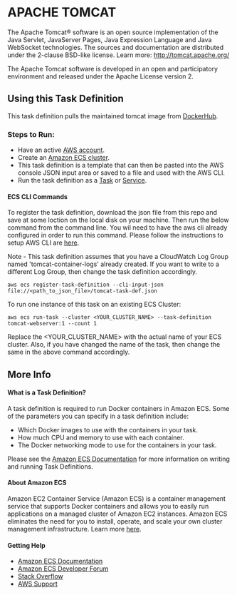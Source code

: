 # APACHE TOMCAT
The Apache Tomcat® software is an open source implementation of the Java Servlet, JavaServer Pages, Java Expression Language and Java WebSocket technologies. 
The sources and documentation are distributed under the 2-clause BSD-like license.
Learn more: http://tomcat.apache.org/

The Apache Tomcat software is developed in an open and participatory environment and released under the Apache License version 2. 

## Using this Task Definition
This task definition pulls the maintained tomcat image from [DockerHub](https://hub.docker.com/_/tomcat/).

### Steps to Run:
* Have an active [AWS account](https://portal.aws.amazon.com/billing/signup#/start).
* Create an [Amazon ECS cluster](http://docs.aws.amazon.com/AmazonECS/latest/developerguide/create_cluster.html).
* This task definition is a template that can then be pasted into the AWS console JSON input area or saved to a file and used with the AWS CLI.
* Run the task definition as a [Task](http://docs.aws.amazon.com/AmazonECS/latest/developerguide/scheduling_tasks.html) or [Service](http://docs.aws.amazon.com/AmazonECS/latest/developerguide/ecs_services.html).

#### ECS CLI Commands

To register the task definition, download the json file from this repo and save at some loction on the local disk on your machine. Then run the below command from the command line. You wil need to have the aws cli already configured in order to run this command. Please follow the instructions to setup AWS CLI are [here](http://docs.aws.amazon.com/cli/latest/userguide/installing.html).

Note - This task definition assumes that you have a CloudWatch Log Group named 'tomcat-container-logs' already created. If you want to write to a different Log Group, then change the task definition accordingly. 

`aws ecs register-task-definition --cli-input-json file://<path_to_json_file>/tomcat-task-def.json`


To run one instance of this task on an existing ECS Cluster:

`aws ecs run-task --cluster <YOUR_CLUSTER_NAME> --task-definition tomcat-webserver:1 --count 1`

Replace the <YOUR_CLUSTER_NAME> with the actual name of your ECS cluster. Also, if you have changed the name of the task, then change the same in the above command accordingly.

## More Info
#### What is a Task Definition?
A task definition is required to run Docker containers in Amazon ECS. Some of the parameters you can specify in a task definition include:

* Which Docker images to use with the containers in your task.
* How much CPU and memory to use with each container.
* The Docker networking mode to use for the containers in your task.

Please see the [Amazon ECS Documentation](http://docs.aws.amazon.com/AmazonECS/latest/developerguide/task_definitions.html) for more information on writing and running Task Definitions.

#### About Amazon ECS
Amazon EC2 Container Service (Amazon ECS) is a container management service that supports Docker containers and allows you to easily run applications on a managed cluster of Amazon EC2 instances. Amazon ECS eliminates the need for you to install, operate, and scale your own cluster management infrastructure. Learn more [here](https://aws.amazon.com/ecs).

#### Getting Help
* [Amazon ECS Documentation](http://docs.aws.amazon.com/AmazonECS/latest/developerguide/Welcome.html)
* [Amazon ECS Developer Forum](https://forums.aws.amazon.com/forum.jspa?forumID=187)
* [Stack Overflow](https://stackoverflow.com/questions/tagged/amazon-ecs)
* [AWS Support](https://aws.amazon.com/premiumsupport/)

